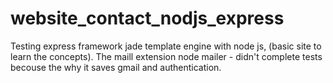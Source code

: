 # website_contact_nodjs_express
Testing express framework jade template engine with node js, (basic site to learn the concepts). 
The maill extension node mailer - didn't complete tests becouse the why it saves gmail and authentication.
